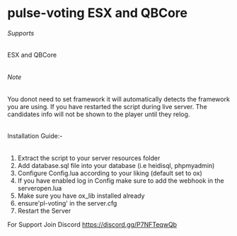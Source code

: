# pulse-voting ESX and QBCore

###### Supports #######
 ESX and QBCore
###### ############

###### Note #######
You donot need to set framework it will automatically detects the framework you are using.
If you have restarted the script during live server. The candidates info will not be shown to the player until they relog.
###### ############

###### ##############
Installation Guide:-
###### ##############
1)  Extract the script to your server resources folder
2)  Add database.sql file into your database (i.e heidisql, phpmyadmin)
3)  Configure Config.lua according to your liking (default set to ox)
4)  If you have enabled log in Config make sure to add the webhook in the serveropen.lua
5)  Make sure you have ox_lib installed already
6)  ensure'pl-voting' in the server.cfg
7)  Restart the Server


For Support Join Discord https://discord.gg/P7NFTeqwQb